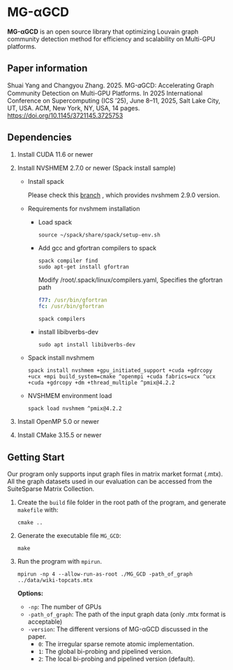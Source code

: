 # MG-αGCD

**MG-αGCD** is an open source library that optimizing Louvain graph community detection method for efficiency and scalability on Multi-GPU platforms.

## Paper information 

Shuai Yang and Changyou Zhang. 2025. MG-𝛼GCD: Accelerating Graph Community Detection on Multi-GPU Platforms. In 2025 International Conference on Supercomputing (ICS ’25), June 8–11, 2025, Salt Lake City, UT, USA. ACM, New York, NY, USA, 14 pages. https://doi.org/10.1145/3721145.3725753

## Dependencies

1. Install CUDA 11.6 or newer

2. Install NVSHMEM 2.7.0 or newer (Spack install sample)

   - Install spack

     Please check this [branch](https://github.com/spack/spack/pull/36363) , which provides nvshmem 2.9.0 version.
     
   - Requirements for nvshmem installation

     - Load spack

       ```shell
       source ~/spack/share/spack/setup-env.sh
       ```

     - Add gcc and gfortran compilers to spack

       ```shell
       spack compiler find
       sudo apt-get install gfortran
       ```

       Modify /root/.spack/linux/compilers.yaml, Specifies the gfortran path

       ```yaml
       f77: /usr/bin/gfortran
       fc: /usr/bin/gfortran
       ```

       ```shell
       spack compilers
       ```

     - install libibverbs-dev

       ```
       sudo apt install libibverbs-dev
       ```

   - Spack install nvshmem

     ```shell
     spack install nvshmem +gpu_initiated_support +cuda +gdrcopy +ucx +mpi build_system=cmake ^openmpi +cuda fabrics=ucx ^ucx +cuda +gdrcopy +dm +thread_multiple ^pmix@4.2.2
     ```

   - NVSHMEM environment load

     ```shell
     spack load nvshmem ^pmix@4.2.2
     ```

3. Install OpenMP 5.0 or newer

4. Install CMake 3.15.5 or newer

## Getting Start

Our program only supports input graph files in matrix market format (.mtx). All the graph datasets used in our evaluation can be accessed from the SuiteSparse Matrix Collection.

1. Create the `build` file folder in the root path of the program, and generate `makefile` with:

   ```shell
   cmake ..
   ```

2. Generate the executable file `MG_GCD`:

   ```shell
   make
   ```

3. Run the program with `mpirun`. 

   ```shell
   mpirun -np 4 --allow-run-as-root ./MG_GCD -path_of_graph ../data/wiki-topcats.mtx 
   ```

   **Options:**

   - `-np`: The number of GPUs
   - `-path_of_graph`: The path of the input graph data (only .mtx format is acceptable)
   - `-version`: The different versions of MG-αGCD discussed in the paper.
     - `0`: The irregular sparse remote atomic implementation.
     - `1`: The global bi-probing and pipelined version.
     - `2`: The local bi-probing and pipelined version (default).
